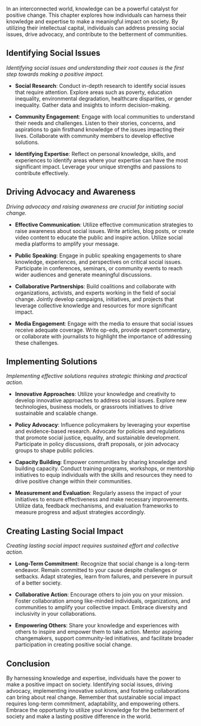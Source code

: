 
In an interconnected world, knowledge can be a powerful catalyst for positive change. This chapter explores how individuals can harness their knowledge and expertise to make a meaningful impact on society. By utilizing their intellectual capital, individuals can address pressing social issues, drive advocacy, and contribute to the betterment of communities.

Identifying Social Issues
-------------------------

*Identifying social issues and understanding their root causes is the first step towards making a positive impact.*

* **Social Research**: Conduct in-depth research to identify social issues that require attention. Explore areas such as poverty, education inequality, environmental degradation, healthcare disparities, or gender inequality. Gather data and insights to inform decision-making.

* **Community Engagement**: Engage with local communities to understand their needs and challenges. Listen to their stories, concerns, and aspirations to gain firsthand knowledge of the issues impacting their lives. Collaborate with community members to develop effective solutions.

* **Identifying Expertise**: Reflect on personal knowledge, skills, and experiences to identify areas where your expertise can have the most significant impact. Leverage your unique strengths and passions to contribute effectively.

Driving Advocacy and Awareness
------------------------------

*Driving advocacy and raising awareness are crucial for initiating social change.*

* **Effective Communication**: Utilize effective communication strategies to raise awareness about social issues. Write articles, blog posts, or create video content to educate the public and inspire action. Utilize social media platforms to amplify your message.

* **Public Speaking**: Engage in public speaking engagements to share knowledge, experiences, and perspectives on critical social issues. Participate in conferences, seminars, or community events to reach wider audiences and generate meaningful discussions.

* **Collaborative Partnerships**: Build coalitions and collaborate with organizations, activists, and experts working in the field of social change. Jointly develop campaigns, initiatives, and projects that leverage collective knowledge and resources for more significant impact.

* **Media Engagement**: Engage with the media to ensure that social issues receive adequate coverage. Write op-eds, provide expert commentary, or collaborate with journalists to highlight the importance of addressing these challenges.

Implementing Solutions
----------------------

*Implementing effective solutions requires strategic thinking and practical action.*

* **Innovative Approaches**: Utilize your knowledge and creativity to develop innovative approaches to address social issues. Explore new technologies, business models, or grassroots initiatives to drive sustainable and scalable change.

* **Policy Advocacy**: Influence policymakers by leveraging your expertise and evidence-based research. Advocate for policies and regulations that promote social justice, equality, and sustainable development. Participate in policy discussions, draft proposals, or join advocacy groups to shape public policies.

* **Capacity Building**: Empower communities by sharing knowledge and building capacity. Conduct training programs, workshops, or mentorship initiatives to equip individuals with the skills and resources they need to drive positive change within their communities.

* **Measurement and Evaluation**: Regularly assess the impact of your initiatives to ensure effectiveness and make necessary improvements. Utilize data, feedback mechanisms, and evaluation frameworks to measure progress and adjust strategies accordingly.

Creating Lasting Social Impact
------------------------------

*Creating lasting social impact requires sustained effort and collective action.*

* **Long-Term Commitment**: Recognize that social change is a long-term endeavor. Remain committed to your cause despite challenges or setbacks. Adapt strategies, learn from failures, and persevere in pursuit of a better society.

* **Collaborative Action**: Encourage others to join you on your mission. Foster collaboration among like-minded individuals, organizations, and communities to amplify your collective impact. Embrace diversity and inclusivity in your collaborations.

* **Empowering Others**: Share your knowledge and experiences with others to inspire and empower them to take action. Mentor aspiring changemakers, support community-led initiatives, and facilitate broader participation in creating positive social change.

Conclusion
----------

By harnessing knowledge and expertise, individuals have the power to make a positive impact on society. Identifying social issues, driving advocacy, implementing innovative solutions, and fostering collaborations can bring about real change. Remember that sustainable social impact requires long-term commitment, adaptability, and empowering others. Embrace the opportunity to utilize your knowledge for the betterment of society and make a lasting positive difference in the world.
